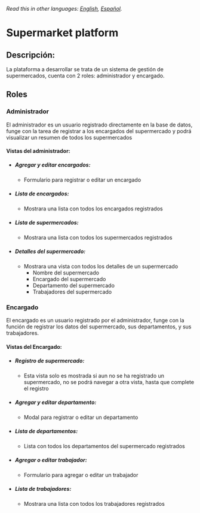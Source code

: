 *Read this in other languages: [English](README.md), [Español](README.es.md).*

# Supermarket platform

## Descripción: 
La plataforma a desarrollar se trata de un sistema de gestión de supermercados, cuenta con 2 roles: administrador y encargado.

## Roles
### Administrador
El administrador es un usuario registrado directamente en la base de datos, funge con la tarea de registrar a los encargados del supermercado y podrá visualizar un resumen de todos los supermercados
#### Vistas del administrador:  
- ##### Agregar y editar encargados: 
    - Formulario para registrar o editar un encargado
- ##### Lista de encargados: 
    - Mostrara una lista con todos los encargados registrados 
- ##### Lista de supermercados: 
    - Mostrara una lista con todos los supermercados registrados
- ##### Detalles del supermercado:
    - Mostrara una vista con todos los detalles de un supermercado
        - Nombre del supermercado
        - Encargado del supermercado
        - Departamento del supermercado
        - Trabajadores del supermercado

### Encargado
El encargado es un usuario registrado por el administrador, funge con la función de registrar los datos del supermercado, sus departamentos, y sus trabajadores.
#### Vistas del Encargado: 
- ##### Registro de supermercado:
    - Esta vista solo es mostrada si aun no se ha registrado un supermercado, no se podrá navegar a otra vista, hasta que complete el registro 
- ##### Agregar y editar departamento: 
    - Modal para registrar o editar un departamento
- ##### Lista de departamentos: 
    - Lista con todos los departamentos del supermercado registrados 
- ##### Agregar o editar trabajador:
    - Formulario para agregar o editar un trabajador
- ##### Lista de trabajadores: 
    - Mostrara una lista con todos los trabajadores registrados
